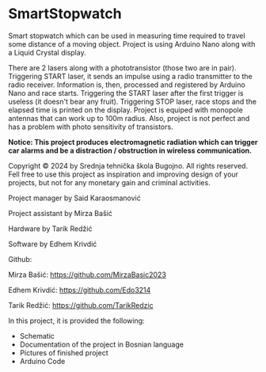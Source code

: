 # SmartStopwatch
Smart stopwatch which can be used in measuring time required to travel some distance of a moving object. Project is using Arduino Nano along with a Liquid Crystal display.

There are 2 lasers along with a phototransistor (those two are in pair). Triggering START laser, it sends an impulse using a radio transmitter to
the radio receiver. Information is, then, processed and registered by Arduino Nano and race starts. Triggering the START laser after the first trigger is useless (it doesn't bear any fruit). Triggering STOP laser, race stops and the elapsed time is printed on the display.
Project is equiped with monopole antennas that can work up to 100m radius. Also, project is not perfect and has a problem with 
photo sensitivity of transistors.

**Notice: This project produces electromagnetic radiation which can trigger car alarms and be a distraction / obstruction in wireless communication.**

Copyright © 2024 by Srednja tehnička škola Bugojno. All rights reserved.
Fell free to use this project as inspiration and improving design of your projects, but not for any monetary gain and criminal activities.

Project manager by Said Karaosmanović

Project assistant by Mirza Bašić

Hardware by Tarik Redžić

Software by Edhem Krivdić

Github:

Mirza Bašić: 
https://github.com/MirzaBasic2023

Edhem Krivdić: 
https://github.com/Edo3214

Tarik Redžić:
https://github.com/TarikRedzic

In this project, it is provided the following:
* Schematic
* Documentation of the project in Bosnian language
* Pictures of finished project
* Arduino Code
